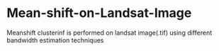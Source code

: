 # Mean-shift-on-Landsat-Image
Meanshift clusterinf is performed on landsat image(.tif) using different bandwidth estimation techniques
